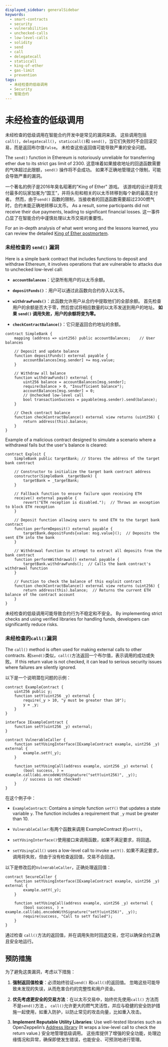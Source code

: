 ```yaml
---
displayed_sidebar: generalSidebar
keywords:
  - smart-contracts
  - security
  - vulnerabilities
  - unchecked-calls
  - low-level-calls
  - solidity
  - send
  - call
  - delegatecall
  - staticcall
  - king-of-ether
  - gas-limit
  - prevention
tags:
  - 未经检查的低级调用
  - Security
  - 智能合约
---
```


# 未经检查的低级调用

未经检查的低级调用在智能合约开发中是常见的漏洞来源。 这些调用包括`call()`，`delegatecall()`，`staticcall()`和 `send()`，当它们失败时不会回滚交易，而是返回布尔值`false`。 未检查这些返回值可能导致严重的安全问题。

The `send()` function in Ethereum is notoriously unreliable for transferring ether due to its strict gas limit of 2300. 这意味着如果接收地址的回退函数需要的气体超过此限额，`send()` 操作将不会成功。 如果不正确地管理这个限制，可能会导致严重的漏洞。

一个著名的例子是2016年臭名昭著的"King of Ether" 游戏。 该游戏的设计是将支付最多的玩家加冕为“国王”，并将头衔和相关的以太币转移到每个新的最高支付者。 然而，由于`send()` 函数的限制，当接收者的回退函数需要超过2300燃气时，合约未能正确地转移以太币。 As a result, some participants did not receive their due payments, leading to significant financial losses. 这一事件凸显了在智能合约中谨慎处理以太币交易的重要性。

For an in-depth analysis of what went wrong and the lessons learned, you can review the detailed [King of Ether postmortem](https://www.kingoftheether.com/postmortem.html).

### 未经检查的 `send()` 漏洞

Here is a simple bank contract that includes functions to deposit and withdraw Ethereum, it involves operations that are vulnerable to attacks due to unchecked low-level call:

- **`accountBalances`**：记录所有用户的以太币余额。

- **`depositFunds()`**：用户可以通过此函数向合约存入以太币。

- **`withdrawFunds()`**：此函数允许用户从合约中提取他们的全部余额。 首先检查用户的余额是否大于零，然后尝试将相应数量的以太币发送到用户的地址。 **如果 `send()` 调用失败，用户的余额将变为零。**

- **`checkContractBalance()`**：它只是返回合约地址的余额。

```solidity
contract SimpleBank {
    mapping (address => uint256) public accountBalances;    // User balances

    // Deposit and update balance
    function depositFunds() external payable {
        accountBalances[msg.sender] += msg.value;
    }

    // Withdraw all balance
    function withdrawFunds() external {
        uint256 balance = accountBalances[msg.sender];
        require(balance > 0, "Insufficient balance");
        accountBalances[msg.sender] = 0;
        // Unchecked low-level call
        bool transactionSuccess = payable(msg.sender).send(balance);
    }

    // Check contract balance
    function checkContractBalance() external view returns (uint256) {
        return address(this).balance;
    }
}
```

Example of a malicious contract designed to simulate a scenario where a withdrawal fails but the user's balance is cleared:

```solidity
contract Exploit {
    SimpleBank public targetBank; // Stores the address of the target bank contract

    // Constructor to initialize the target bank contract address
    constructor(SimpleBank _targetBank) {
        targetBank = _targetBank;
    }

    // Fallback function to ensure failure upon receiving ETH
    receive() external payable {
        revert("ETH reception is disabled.");  // Throws an exception to block ETH reception
    }

    // Deposit function allowing users to send ETH to the target bank contract
    function performDeposit() external payable {
        targetBank.depositFunds{value: msg.value}();  // Deposits the sent ETH into the bank
    }

    // Withdrawal function to attempt to extract all deposits from the bank contract
    function performWithdrawal() external payable {
        targetBank.withdrawFunds();  // Calls the bank contract's withdrawal function
    }

    // Function to check the balance of this exploit contract
    function checkContractBalance() external view returns (uint256) {
        return address(this).balance;  // Returns the current ETH balance of the contract account
    }
}
```

未经检查的低级调用可能导致合约行为不稳定和不安全。 By implementing strict checks and using verified libraries for handling funds, developers can significantly reduce risks.

### 未经检查的`call()`漏洞

The `call()` method is often used for making external calls to other contracts. 和`send()`类似，`call()`方法返回一个布尔值，表示调用的成功或失败。 If this return value is not checked, it can lead to serious security issues where failures are silently ignored.

以下是一个说明潜在问题的示例：

```solidity
contract ExampleContract {
    uint256 public y;
    function setY(uint256 _y) external {
        require(_y > 10, "y must be greater than 10");
        y = _y;
    }
}

interface IExampleContract {
    function setY(uint256 _y) external;
}

contract VulnerableCaller {
    function setYUsingInterface(IExampleContract example, uint256 _y) external {
        example.setY(_y);
    }

    function setYUsingCall(address example, uint256 _y) external {
        (bool success, ) = example.call(abi.encodeWithSignature("setY(uint256)", _y));
        // success is not checked!
    }
}
```

在这个例子中：

- `ExampleContract`: Contains a simple function `setY()` that updates a state variable `y`. The function includes a requirement that `_y` must be greater than 10.

- `VulnerableCaller`:有两个函数来调用 ExampleContract 的`setY()`。

- `setYUsingInterface()`使用接口来调用函数，如果不满足要求，将回退。

- `setYUsingCall()` uses a low-level call to invoke `setY()`. 如果不满足要求，调用将失败，但由于没有检查返回值，交易不会回退。

以下是修改后的`VulnerableCaller`，正确处理返回值：

```solidity
contract SecureCaller {
    function setYUsingInterface(IExampleContract example, uint256 _y) external {
        example.setY(_y);
    }

    function setYUsingCall(address example, uint256 _y) external {
        (bool success, ) = example.call(abi.encodeWithSignature("setY(uint256)", _y));
        require(success, "Call to setY failed");
    }
}
```

通过检查 `call()`方法的返回值，并在调用失败时回退交易，您可以确保合约正确且安全地运行。

## 预防措施

为了避免这类漏洞，考虑以下措施：

1. **强制返回值检查**：必须始终验证`send()` 和`call()`的返回值。 忽略这些可能导致未发现的失误，从而危害合约的完整性和用户资金。

2. **优先考虑更安全的交易方法**：在以太币交易中，始终优先使用`call()` 方法而不是`send()`方法 。 `call()`允许更大的燃气灵活性，并应与稳健的安全防护措施一起使用，如重入防护，以防止常见的攻击向量，比如重入攻击。

3. **Implement Reputable Utility Libraries**: Use well-tested libraries such as OpenZeppelin’s [Address library](https://github.com/OpenZeppelin/openzeppelin-contracts/blob/master/contracts/utils/Address.sol) (It wraps a low-level call to check the return value.) 安全地管理低级调用。 这些库提供了增强的安全功能，处理边缘情况和异常，确保即使发生错误，也能安全、可预测地进行管理。
